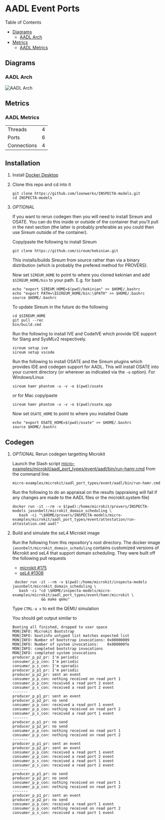 # AADL Event Ports

 Table of Contents
  * [Diagrams](#diagrams)
    * [AADL Arch](#aadl-arch)
  * [Metrics](#metrics)
    * [AADL Metrics](#aadl-metrics)

## Diagrams
### AADL Arch
![AADL Arch](aadl/diagrams/arch.svg)

## Metrics
### AADL Metrics
| | |
|--|--|
|Threads|4|
|Ports|6|
|Connections|4|


## Installation


1. Install [Docker Desktop](https://www.docker.com/products/docker-desktop/)

1. Clone this repo and cd into it

   ```
   git clone https://github.com/loonwerks/INSPECTA-models.git
   cd INSPECTA-models
   ```

1. *OPTIONAL*

    If you want to rerun codegen then you will need to install Sireum
    and OSATE.  You can do this inside or outside of the container that you'll pull in the next section (the latter is probably preferable as you could then use Sireum outside of the container).

    Copy/paste the following to install Sireum
    ```
    git clone https://github.com/sireum/kekinian.git
    ```

    This installs/builds Sireum from source rather than via a binary distribution (which is probably the prefered method for PROVERS).  

    Now set ``SIREUM_HOME`` to point to where you cloned kekinian and add ``$SIREUM_HOME/bin`` to your path.  E.g. for bash

    ```
    echo "export SIREUM_HOME=$(pwd)/kekinian" >> $HOME/.bashrc
    echo "export PATH=\$SIREUM_HOME/bin:\$PATH" >> $HOME/.bashrc
    source $HOME/.bashrc
    ```

    To update Sireum in the future do the following
    ```
    cd $SIREUM_HOME
    git pull --rec
    bin/build.cmd
    ```

    Run the following to install IVE and CodeIVE which provide IDE support for Slang and SysMLv2 respectively.
    ```
    sireum setup ive
    sireum setup vscode
    ```

    Run the following to install OSATE and the Sireum plugins which provides IDE and codegen support for AADL. This will install OSATE into your current directory (or wherever as indicated via the ``-o`` option).  For Windows/Linux 
    ```
    sireum hamr phantom -u -v -o $(pwd)/osate
    ```

    or for Mac copy/paste
    ```
    sireum hamr phantom -u -v -o $(pwd)/osate.app
    ```

    Now set ``OSATE_HOME`` to point to where you installed Osate

    ```
    echo "export OSATE_HOME=$(pwd)/osate" >> $HOME/.bashrc
    source $HOME/.bashrc
    ```

## Codegen

1. *OPTIONAL* Rerun codegen targetting Microkit
   
    Launch the Slash script [micro-examples/microkit/aadl_port_types/event/aadl/bin/run-hamr.cmd](aadl/bin/run-hamr.cmd) from the command line.  

   ```
   micro-examples/microkit/aadl_port_types/event/aadl/bin/run-hamr.cmd
   ```

   Run the following to do an appraisal on the results (appraising will fail if any changes are made to the AADL files or the microkit.system file)

   ```
   docker run -it --rm -v $(pwd):/home/microkit/provers/INSPECTA-models jasonbelt/microkit_domain_scheduling \
      bash -ci "\$HOME/provers/INSPECTA-models/micro-examples/microkit/aadl_port_types/event/attestation/run-attestation.cmd aadl"
   ``` 
   
1. Build and simulate the seL4 Microkit image

    Run the following from this repository's root directory.  The docker image ``jasonbelt/microkit_domain_scheduling`` contains customized versions of Microkit and seL4 that support domain scheduling. They were built off the following pull requests

   - [microkit #175](https://github.com/seL4/microkit/pull/175)
   - [seL4 #1308](https://github.com/seL4/seL4/pull/1308)

   ```
    docker run -it --rm -v $(pwd):/home/microkit/inspecta-models jasonbelt/microkit_domain_scheduling \
      bash -ci "cd \$HOME/inspecta-models/micro-examples/microkit/aadl_port_types/event/hamr/microkit \
                && make qemu"
    ```

    Type ``CTRL-a x`` to exit the QEMU simulation
    
    You should get output similar to
    ```
    Booting all finished, dropped to user space
    MON|INFO: Microkit Bootstrap
    MON|INFO: bootinfo untyped list matches expected list
    MON|INFO: Number of bootstrap invocations: 0x00000009
    MON|INFO: Number of system invocations:    0x000000fe
    MON|INFO: completed bootstrap invocations
    MON|INFO: completed system invocations
    producer_p_p2_pr: I'm periodic
    consumer_p_p_con: I'm periodic
    consumer_p_s_con: I'm sporadic
    producer_p_p1_pr: I'm periodic
    producer_p_p2_pr: sent an event
    consumer_p_p_con: nothing received on read port 1
    consumer_p_p_con: received a read port 2 event
    consumer_p_s_con: received a read port 2 event
    -------
    producer_p_p1_pr: sent an event
    producer_p_p2_pr: no send
    consumer_p_p_con: received a read port 1 event
    consumer_p_p_con: nothing received on read port 2
    consumer_p_s_con: received a read port 1 event
    -------
    producer_p_p1_pr: no send
    producer_p_p2_pr: no send
    consumer_p_p_con: nothing received on read port 1
    consumer_p_p_con: nothing received on read port 2
    -------
    producer_p_p1_pr: sent an event
    producer_p_p2_pr: sent an event
    consumer_p_p_con: received a read port 1 event
    consumer_p_p_con: received a read port 2 event
    consumer_p_s_con: received a read port 1 event
    consumer_p_s_con: received a read port 2 event
    -------
    producer_p_p1_pr: no send
    producer_p_p2_pr: no send
    consumer_p_p_con: nothing received on read port 1
    consumer_p_p_con: nothing received on read port 2
    -------
    producer_p_p1_pr: sent an event
    producer_p_p2_pr: no send
    consumer_p_p_con: received a read port 1 event
    consumer_p_p_con: nothing received on read port 2
    consumer_p_s_con: received a read port 1 event
    ```